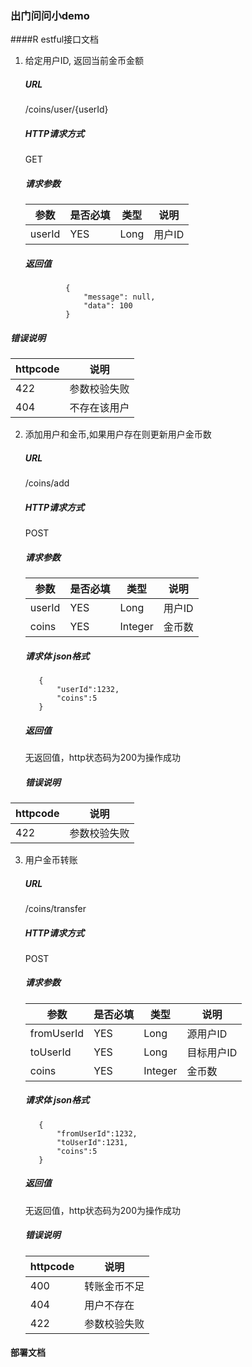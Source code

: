 ### 出门问问小demo

####R estful接口文档
1. 给定用户ID,​ ​返回当前金币金额
   ##### URL  
     ​/coins/user/{userId}  
    ##### HTTP请求方式
      GET   
     ##### 请求参数
     
     参数 | 是否必填  | 类型    |   说明  
     ------------ | ------------- | -------------| -------------
     userId | YES  |    Long  | 用户ID

  
   ##### 返回值
   ```
            {
                "message": null,
                "data": 100
            }
   ```
  
  ##### 错误说明
  
   httpcode | 说明  
        ------------ | -------------
        422 | 参数校验失败  
        404 | 不存在该用户  
  


2. 添加用户和金币,如果用户存在则更新用户金币数
   ##### URL  
     ​/coins/add  
    ##### HTTP请求方式
      POST
     ##### 请求参数
     
      参数 | 是否必填  | 类型    |   说明  
          ------------ | ------------- | -------------| -------------
          userId | YES  |    Long  | 用户ID
          coins | YES  |    Integer  | 金币数
  
        
     ##### 请求体 json格式
     ```
        {
            "userId":1232,
            "coins":5
        }
    ```
    
    ##### 返回值
    无返回值，http状态码为200为操作成功
    
    
   ##### 错误说明
   
  httpcode | 说明  
       ------------ | -------------
       422 | 参数校验失败  

    
3. 用户金币转账
   ##### URL  
     ​/coins/transfer   
    ##### HTTP请求方式   
      POST
     ##### 请求参数
     
      参数 | 是否必填  | 类型    |   说明  
         ------------ | ------------- | -------------| -------------
       fromUserId | YES  |    Long  | 源用户ID
        toUserId | YES  |    Long  | 目标用户ID
       coins | YES  |    Integer  | 金币数

    ##### 请求体 json格式  
     ```
        {
            "fromUserId":1232,
            "toUserId":1231,
            "coins":5
        }
    ```
    
    ##### 返回值
    
    无返回值，http状态码为200为操作成功
    
    
   ##### 错误说明
   
   httpcode | 说明  
          ------------ | -------------
          400 | 转账金币不足  
          404 | 用户不存在  
          422 | 参数校验失败  


#### 部署文档


    